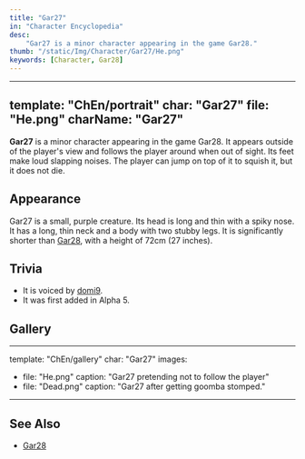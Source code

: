 ```yaml
---
title: "Gar27"
in: "Character Encyclopedia"
desc:
    "Gar27 is a minor character appearing in the game Gar28."
thumb: "/static/Img/Character/Gar27/He.png"
keywords: [Character, Gar28]
---
```


---
template: "ChEn/portrait"
char: "Gar27"
file: "He.png"
charName: "Gar27"
---

**Gar27** is a minor character appearing in the game Gar28. It appears outside
of the player's view and follows the player around when out of sight. Its feet
make loud slapping noises. The player can jump on top of it to squish it, but it
does not die.

## Appearance

Gar27 is a small, purple creature. Its head is long and thin with a spiky nose.
It has a long, thin neck and a body with two stubby legs. It is significantly
shorter than [Gar28], with a height of 72cm (27 inches).

## Trivia

* It is voiced by [domi9].
* It was first added in Alpha 5.

## Gallery

---
template: "ChEn/gallery"
char: "Gar27"
images:
  - file: "He.png"
    caption: "Gar27 pretending not to follow the player"
  - file: "Dead.png"
    caption: "Gar27 after getting goomba stomped."
---

## See Also

* [Gar28]

[Gar28]: /character/Gar28
[domi9]: https://www.youtube.com/@domer_9

